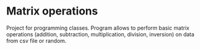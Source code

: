 # Matrix operations
Project for programming classes. Program allows to perform basic matrix operations (addition, subtraction, multiplication, division, inversion) on data from csv file or random.
